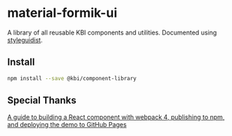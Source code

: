 # material-formik-ui

A library of all reusable KBI components and utilities. Documented using [styleguidist](https://react-styleguidist.js.org/).

## Install

```bash
npm install --save @kbi/component-library
```
## Special Thanks
[A guide to building a React component with webpack 4, publishing to npm, and deploying the demo to GitHub Pages](https://medium.com/dailyjs/building-a-react-component-with-webpack-publish-to-npm-deploy-to-github-guide-6927f60b3220)
